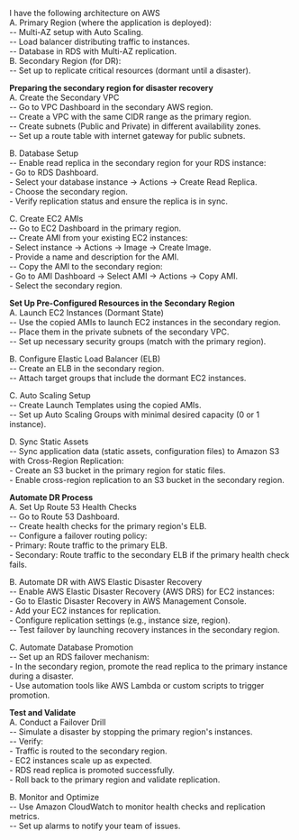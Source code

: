 I have the following architecture on AWS  
A. Primary Region (where the application is deployed):  
  -- Multi-AZ setup with Auto Scaling.  
  -- Load balancer distributing traffic to instances.  
  -- Database in RDS with Multi-AZ replication.  
B. Secondary Region (for DR):  
  -- Set up to replicate critical resources (dormant until a disaster).  

**Preparing the secondary region for disaster recovery**  
A. Create the Secondary VPC  
  -- Go to VPC Dashboard in the secondary AWS region.  
  -- Create a VPC with the same CIDR range as the primary region.  
  -- Create subnets (Public and Private) in different availability zones.  
  -- Set up a route table with internet gateway for public subnets.  

B. Database Setup  
  -- Enable read replica in the secondary region for your RDS instance:  
          - Go to RDS Dashboard.  
          - Select your database instance → Actions → Create Read Replica.  
          - Choose the secondary region.  
          - Verify replication status and ensure the replica is in sync.  

C. Create EC2 AMIs  
  -- Go to EC2 Dashboard in the primary region.  
  -- Create AMI from your existing EC2 instances:  
          - Select instance → Actions → Image → Create Image.  
          - Provide a name and description for the AMI.  
  -- Copy the AMI to the secondary region:  
          - Go to AMI Dashboard → Select AMI → Actions → Copy AMI.  
          - Select the secondary region.  

**Set Up Pre-Configured Resources in the Secondary Region**  
A. Launch EC2 Instances (Dormant State)  
  -- Use the copied AMIs to launch EC2 instances in the secondary region.  
  -- Place them in the private subnets of the secondary VPC.  
  -- Set up necessary security groups (match with the primary region).  

B. Configure Elastic Load Balancer (ELB)  
  -- Create an ELB in the secondary region.  
  -- Attach target groups that include the dormant EC2 instances.  

C. Auto Scaling Setup  
  -- Create Launch Templates using the copied AMIs.  
  -- Set up Auto Scaling Groups with minimal desired capacity (0 or 1 instance).  

D. Sync Static Assets  
  -- Sync application data (static assets, configuration files) to Amazon S3 with Cross-Region Replication:  
          - Create an S3 bucket in the primary region for static files.  
          - Enable cross-region replication to an S3 bucket in the secondary region.  

**Automate DR Process**  
A. Set Up Route 53 Health Checks  
  -- Go to Route 53 Dashboard.  
  -- Create health checks for the primary region's ELB.  
  -- Configure a failover routing policy:  
          - Primary: Route traffic to the primary ELB.  
          - Secondary: Route traffic to the secondary ELB if the primary health check fails.  

B. Automate DR with AWS Elastic Disaster Recovery  
  -- Enable AWS Elastic Disaster Recovery (AWS DRS) for EC2 instances:  
          - Go to Elastic Disaster Recovery in AWS Management Console.  
          - Add your EC2 instances for replication.  
          - Configure replication settings (e.g., instance size, region).  
  -- Test failover by launching recovery instances in the secondary region.  

C. Automate Database Promotion  
  -- Set up an RDS failover mechanism:  
          - In the secondary region, promote the read replica to the primary instance during a disaster.  
          - Use automation tools like AWS Lambda or custom scripts to trigger promotion.  

**Test and Validate**  
A. Conduct a Failover Drill  
  -- Simulate a disaster by stopping the primary region's instances.  
  -- Verify:  
          - Traffic is routed to the secondary region.  
          - EC2 instances scale up as expected.  
          - RDS read replica is promoted successfully.  
          - Roll back to the primary region and validate replication.  

B. Monitor and Optimize  
  -- Use Amazon CloudWatch to monitor health checks and replication metrics.  
  -- Set up alarms to notify your team of issues.

        
